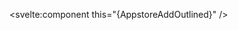 <script>
  import { AppstoreAddOutlined } from 'svelte-ant-design-icons';
</script>

<svelte:component this="{AppstoreAddOutlined}" />